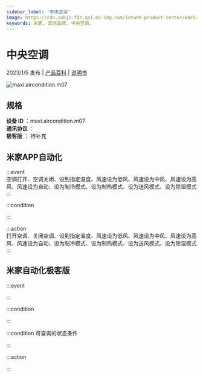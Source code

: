 ```yaml
---
sidebar_label: '中央空调'
image: https://cdn.cnbj1.fds.api.mi-img.com/iotweb-product-center/84c52119062bb7906e286a7550964a16_1668407944189.png?GalaxyAccessKeyId=AKVGLQWBOVIRQ3XLEW&Expires=9223372036854775807&Signature=DN2SVNqKbMg4omEUq3h8Fjb5Ln4=
keywords: 米家, 其他品牌, 中央空调, 
---
```

# 中央空调

2023/1/5 发布 | [产品百科](https://home.mi.com/webapp/content/baike/product/index.html?model=maxi.aircondition.m07/) | [说明书](https://home.mi.com/views/introduction.html?model=maxi.aircondition.m07&region=cn)

![maxi.aircondition.m07](https://cdn.cnbj1.fds.api.mi-img.com/iotweb-product-center/84c52119062bb7906e286a7550964a16_1668407944189.png?GalaxyAccessKeyId=AKVGLQWBOVIRQ3XLEW&Expires=9223372036854775807&Signature=DN2SVNqKbMg4omEUq3h8Fjb5Ln4=)

## 规格  
> 
**设备 ID** ：maxi.aircondition.m07  
**通讯协议** ：  
**极客版**  ： 待补充 


## 米家APP自动化  

:::event  
空调打开、空调关闭、设到指定温度、风速设为低风、风速设为中风、风速设为高风、风速设为自动、设为制冷模式、设为制热模式、设为送风模式、设为除湿模式
:::

:::condition  

:::

:::action   
打开空调、关闭空调、设到指定温度、风速设为低风、风速设为中风、风速设为高风、风速设为自动、设为制冷模式、设为制热模式、设为送风模式、设为除湿模式
:::

## 米家自动化极客版  

:::event  

:::

:::condition  

:::

:::condition 可查询的状态条件  

:::

:::action  

:::

        
